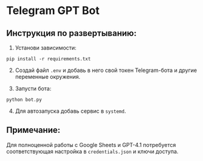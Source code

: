 # Telegram GPT Bot

## Инструкция по развертыванию:

1. Установи зависимости:

```
pip install -r requirements.txt
```

2. Создай файл `.env` и добавь в него свой токен Telegram-бота и другие переменные окружения.

3. Запусти бота:

```
python bot.py
```

4. Для автозапуска добавь сервис в `systemd`.

## Примечание:
Для полноценной работы с Google Sheets и GPT-4.1 потребуется соответствующая настройка в `credentials.json` и ключи доступа.
